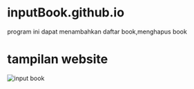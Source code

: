 # inputBook.github.io
program ini dapat menambahkan daftar book,menghapus book


# tampilan website
![input book](https://user-images.githubusercontent.com/89674966/174487898-d7a84a1e-6315-4e0d-87bf-ee17adededb9.png)
